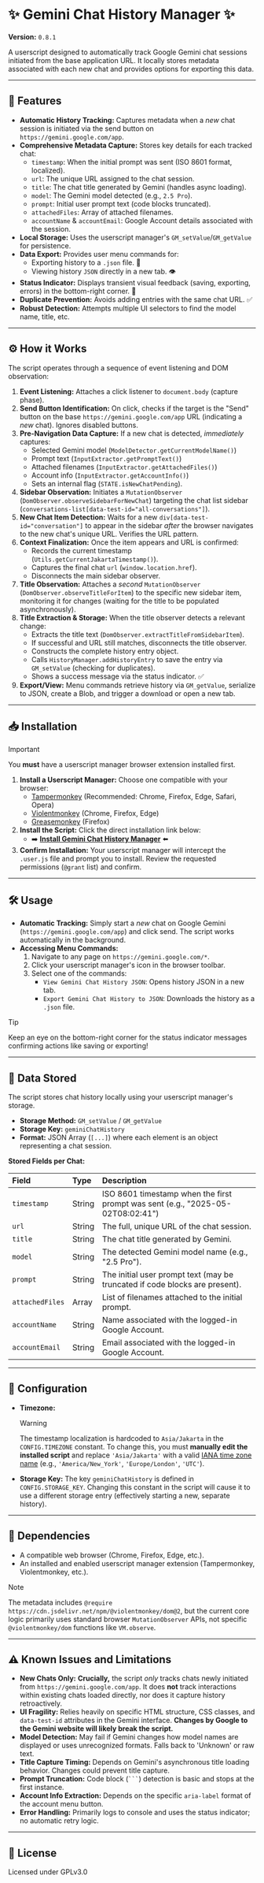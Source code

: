 # ✨ Gemini Chat History Manager ✨

**Version:** `0.8.1`

A userscript designed to automatically track Google Gemini chat sessions initiated from the base application URL. It locally stores metadata associated with each new chat and provides options for exporting this data.

---

## 🚀 Features

* **Automatic History Tracking:** Captures metadata when a *new* chat session is initiated via the send button on `https://gemini.google.com/app`.
* **Comprehensive Metadata Capture:** Stores key details for each tracked chat:
    * `timestamp`: When the initial prompt was sent (ISO 8601 format, localized).
    * `url`: The unique URL assigned to the chat session.
    * `title`: The chat title generated by Gemini (handles async loading).
    * `model`: The Gemini model detected (e.g., `2.5 Pro`).
    * `prompt`: Initial user prompt text (code blocks truncated).
    * `attachedFiles`: Array of attached filenames.
    * `accountName` & `accountEmail`: Google Account details associated with the session.
* **Local Storage:** Uses the userscript manager's `GM_setValue`/`GM_getValue` for persistence.
* **Data Export:** Provides user menu commands for:
    * Exporting history to a `.json` file. 📄
    * Viewing history `JSON` directly in a new tab. 👁️
* **Status Indicator:** Displays transient visual feedback (saving, exporting, errors) in the bottom-right corner. 💬
* **Duplicate Prevention:** Avoids adding entries with the same chat URL. ✅
* **Robust Detection:** Attempts multiple UI selectors to find the model name, title, etc.

---

## ⚙️ How it Works

The script operates through a sequence of event listening and DOM observation:

1.  **Event Listening:** Attaches a click listener to `document.body` (capture phase).
2.  **Send Button Identification:** On click, checks if the target is the "Send" button on the base `https://gemini.google.com/app` URL (indicating a *new* chat). Ignores disabled buttons.
3.  **Pre-Navigation Data Capture:** If a new chat is detected, *immediately* captures:
    * Selected Gemini model (`ModelDetector.getCurrentModelName()`)
    * Prompt text (`InputExtractor.getPromptText()`)
    * Attached filenames (`InputExtractor.getAttachedFiles()`)
    * Account info (`InputExtractor.getAccountInfo()`)
    * Sets an internal flag (`STATE.isNewChatPending`).
4.  **Sidebar Observation:** Initiates a `MutationObserver` (`DomObserver.observeSidebarForNewChat`) targeting the chat list sidebar (`conversations-list[data-test-id="all-conversations"]`).
5.  **New Chat Item Detection:** Waits for a new `div[data-test-id="conversation"]` to appear in the sidebar *after* the browser navigates to the new chat's unique URL. Verifies the URL pattern.
6.  **Context Finalization:** Once the item appears and URL is confirmed:
    * Records the current timestamp (`Utils.getCurrentJakartaTimestamp()`).
    * Captures the final chat `url` (`window.location.href`).
    * Disconnects the main sidebar observer.
7.  **Title Observation:** Attaches a *second* `MutationObserver` (`DomObserver.observeTitleForItem`) to the specific new sidebar item, monitoring it for changes (waiting for the title to be populated asynchronously).
8.  **Title Extraction & Storage:** When the title observer detects a relevant change:
    * Extracts the title text (`DomObserver.extractTitleFromSidebarItem`).
    * If successful and URL still matches, disconnects the title observer.
    * Constructs the complete history entry object.
    * Calls `HistoryManager.addHistoryEntry` to save the entry via `GM_setValue` (checking for duplicates).
    * Shows a success message via the status indicator. ✅
9.  **Export/View:** Menu commands retrieve history via `GM_getValue`, serialize to JSON, create a Blob, and trigger a download or open a new tab.

---

## 📥 Installation

> [!IMPORTANT]
> You **must** have a userscript manager browser extension installed first.

1.  **Install a Userscript Manager:** Choose one compatible with your browser:
    * [Tampermonkey](https://www.tampermonkey.net/) (Recommended: Chrome, Firefox, Edge, Safari, Opera)
    * [Violentmonkey](https://violentmonkey.github.io/) (Chrome, Firefox, Edge)
    * [Greasemonkey](https://www.greasespot.net/) (Firefox)
2.  **Install the Script:** Click the direct installation link below:
    * ➡️ [**Install Gemini Chat History Manager**](https://raw.githubusercontent.com/InvictusNavarchus/gemini-chat-history/master/gemini-chat-history.user.js) ⬅️
3.  **Confirm Installation:** Your userscript manager will intercept the `.user.js` file and prompt you to install. Review the requested permissions (`@grant` list) and confirm.

---

## 🛠️ Usage

* **Automatic Tracking:** Simply start a *new* chat on Google Gemini (`https://gemini.google.com/app`) and click send. The script works automatically in the background.
* **Accessing Menu Commands:**
    1.  Navigate to any page on `https://gemini.google.com/*`.
    2.  Click your userscript manager's icon in the browser toolbar.
    3.  Select one of the commands:
        * `View Gemini Chat History JSON`: Opens history JSON in a new tab.
        * `Export Gemini Chat History to JSON`: Downloads the history as a `.json` file.

> [!TIP]
> Keep an eye on the bottom-right corner for the status indicator messages confirming actions like saving or exporting!

---

## 💾 Data Stored

The script stores chat history locally using your userscript manager's storage.

* **Storage Method:** `GM_setValue` / `GM_getValue`
* **Storage Key:** `geminiChatHistory`
* **Format:** JSON Array (`[...]`) where each element is an object representing a chat session.

**Stored Fields per Chat:**

| Field           | Type           | Description                                                                 |
| :-------------- | :------------- | :-------------------------------------------------------------------------- |
| `timestamp`     | String         | ISO 8601 timestamp when the first prompt was sent (e.g., "2025-05-02T08:02:41") |
| `url`           | String         | The full, unique URL of the chat session.                                     |
| `title`         | String         | The chat title generated by Gemini.                                         |
| `model`         | String         | The detected Gemini model name (e.g., "2.5 Pro").                           |
| `prompt`        | String         | The initial user prompt text (may be truncated if code blocks are present). |
| `attachedFiles` | Array<String>  | List of filenames attached to the initial prompt.                           |
| `accountName`   | String         | Name associated with the logged-in Google Account.                          |
| `accountEmail`  | String         | Email associated with the logged-in Google Account.                         |

---

## 🔧 Configuration

* **Timezone:**
    > [!WARNING]
    > The timestamp localization is hardcoded to `Asia/Jakarta` in the `CONFIG.TIMEZONE` constant. To change this, you must **manually edit the installed script** and replace `'Asia/Jakarta'` with a valid [IANA time zone name](https://en.wikipedia.org/wiki/List_of_tz_database_time_zones) (e.g., `'America/New_York'`, `'Europe/London'`, `'UTC'`).
* **Storage Key:** The key `geminiChatHistory` is defined in `CONFIG.STORAGE_KEY`. Changing this constant in the script will cause it to use a different storage entry (effectively starting a new, separate history).

---

## 🔗 Dependencies

* A compatible web browser (Chrome, Firefox, Edge, etc.).
* An installed and enabled userscript manager extension (Tampermonkey, Violentmonkey, etc.).

> [!NOTE]
> The metadata includes `@require https://cdn.jsdelivr.net/npm/@violentmonkey/dom@2`, but the current core logic primarily uses standard browser `MutationObserver` APIs, not specific `@violentmonkey/dom` functions like `VM.observe`.

---

## ⚠️ Known Issues and Limitations

* **New Chats Only:** **Crucially,** the script *only* tracks chats newly initiated from `https://gemini.google.com/app`. It does **not** track interactions within existing chats loaded directly, nor does it capture history retroactively.
* **UI Fragility:** Relies heavily on specific HTML structure, CSS classes, and `data-test-id` attributes in the Gemini interface. **Changes by Google to the Gemini website will likely break the script.**
* **Model Detection:** May fail if Gemini changes how model names are displayed or uses unrecognized formats. Falls back to 'Unknown' or raw text.
* **Title Capture Timing:** Depends on Gemini's asynchronous title loading behavior. Changes could prevent title capture.
* **Prompt Truncation:** Code block (` ``` `) detection is basic and stops at the first instance.
* **Account Info Extraction:** Depends on the specific `aria-label` format of the account menu button.
* **Error Handling:** Primarily logs to console and uses the status indicator; no automatic retry logic.

---

## 📜 License

Licensed under GPLv3.0